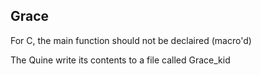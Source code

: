 ## Grace
For C, the main function should not be declaired (macro'd)

The Quine write its contents to a file called Grace_kid
